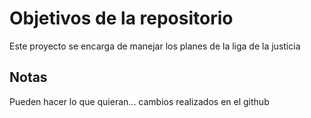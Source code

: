 # Objetivos de la repositorio

Este proyecto se encarga de manejar los planes de la liga de la justicia


## Notas
Pueden hacer lo que quieran...
cambios realizados en el github
